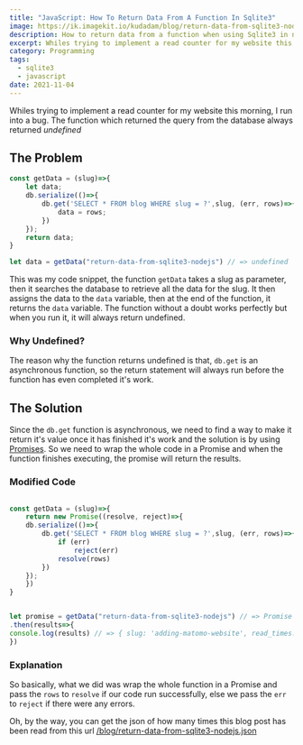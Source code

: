 ```yaml
---
title: "JavaScript: How To Return Data From A Function In Sqlite3"
image: https://ik.imagekit.io/kudadam/blog/return-data-from-sqlite3-nodejs/hero.jpg
description: How to return data from a function when using Sqlite3 in node javascript
excerpt: Whiles trying to implement a read counter for my website this morning, I run into a bug. The function which returned the query from the database always returned undefined
category: Programming
tags:
  - sqlite3
  - javascript
date: 2021-11-04
---
```


<p class="intro">
 Whiles trying to implement a read counter for my website this morning, I run into a bug. The function which returned the query from the database always returned <i>undefined</i>
</p>

## The Problem

```javascript
const getData = (slug)=>{
    let data;
    db.serialize(()=>{
        db.get('SELECT * FROM blog WHERE slug = ?',slug, (err, rows)=>{
            data = rows;
        })
    });
    return data;
}

let data = getData("return-data-from-sqlite3-nodejs") // => undefined
```

This was my code snippet, the function `getData` takes a slug as parameter, then it searches the database to retrieve all the data for the slug. It then assigns the data to the `data` variable, then at the end of the function, it returns the `data` variable. The function without a doubt works perfectly but when you run it, it will always return undefined.

### Why Undefined?

The reason why the function returns undefined is that, `db.get` is an asynchronous function, so the return statement will always run before the function has even completed it's work.

## The Solution

Since the `db.get` function is asynchronous, we need to find a way to make it return it's value once it has finished it's work and the solution is by using [Promises](https://developer.mozilla.org/en-US/docs/Web/JavaScript/Reference/Global_Objects/Promise). So we need to wrap the whole code in a Promise and when the function finishes executing, the promise will return the results.

### Modified Code

```javascript

const getData = (slug)=>{
    return new Promise((resolve, reject)=>{
    db.serialize(()=>{
        db.get('SELECT * FROM blog WHERE slug = ?',slug, (err, rows)=>{
            if (err)
                reject(err)
            resolve(rows)
        })
    });
    })
}


let promise = getData("return-data-from-sqlite3-nodejs") // => Promise { <pending> }
.then(results=>{
console.log(results) // => { slug: 'adding-matomo-website', read_times: 1, shares: 0, likes: 0 }
})
```

### Explanation

So basically, what we did was wrap the whole function in a Promise and pass the `rows` to `resolve` if our code run successfully, else we pass the `err` to `reject` if there were any errors.

Oh, by the way, you can get the json of how many times this blog post has been read from this url [/blog/return-data-from-sqlite3-nodejs.json](https://www.kudadam.com/blog/return-data-from-sqlite3-nodejs.json)